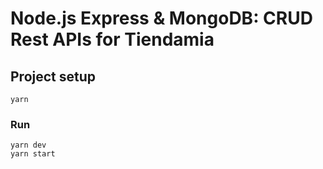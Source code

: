 # Node.js Express & MongoDB: CRUD Rest APIs for Tiendamia

## Project setup
```
yarn
```

### Run
```
yarn dev
yarn start
```
